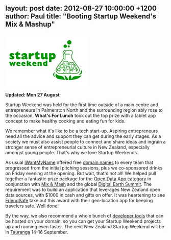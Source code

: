 layout: post
date: 2012-08-27 10:00:00 +1200
author: Paul
title: "Booting Startup Weekend's Mix & Mashup"
----

![sw65.jpg](/media/2012-08-27-sw65.jpg)

**Updated: Mon 27 August**

Startup Weekend was held for the first time outside of a main centre and entrepreneurs in Palmerston North and the surrounding region ably rose to the occasion. **What's For Lunch** took out the top prize with a tablet app concept to make healthy cooking and eating fun for kids.

We remember what it's like to be a tech start-up. Aspiring entrepreneurs need all the advice and support they can get during the early stages. As a society we must also assist people to connect and share ideas and ingrain a stronger sense of entrepreneurial culture in New Zealand, especially amongst young people. That's why we love Startup Weekends.

As usual [iWantMyName](https://iwantmyname.co.nz/) offered free [domain names](https://iwantmyname.co.nz/domains) to every team that progressed from the initial pitching sessions, plus we co-sponsored drinks on Friday evening at the opening. But wait, that's not all! We helped pull together a fantastic prize package for the [Open Data App category](http://wellington.startupweekend.org/2012/06/27/digital-earth-offers-open-data-app-opp/) in conjunction with [Mix & Mash](http://www.mixandmash.org.nz/competitions) and the global [Digital Earth Summit](http://digitalearth12.org.nz/). The requirement was to build an application that leverages New Zealand open data sources, with $1000 in cash and gifts on offer. It was heartening to see [FriendSafe](http://archived.link/http://friendsafe.co.nz/) take out this award with their geo-location app for keeping travelers safe. Well done!

By the way, we also recommend a whole bunch of [developer tools](https://iwantmyname.co.nz/services/developer/) that can be hosted on your domain, so you can get your Startup Weekend projects up and running even faster. The next New Zealand Startup Weekend will be in [Tauranga](http://tauranga.startupweekend.org/) 14-16 September.
